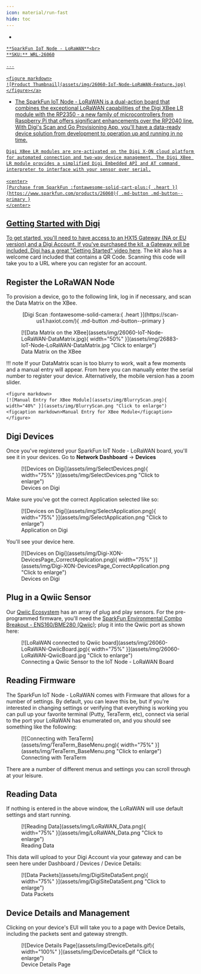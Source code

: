 ```yaml
---
icon: material/run-fast
hide: toc
---
```


<div class="grid cards desc" markdown>

-    <a href="https://www.sparkfun.com/products/26060">
    **SparkFun IoT Node - LoRaWAN**<br>
    **SKU:** WRL-26060

    ---

    <figure markdown>
    ![Product Thumbnail](assets/img/26060-IoT-Node-LoRaWAN-Feature.jpg)
    </figure></a>
    
-    The SparkFun IoT Node - LoRaWAN is a dual-action board that combines the exceptional LoRaWAN capabilities of the Digi XBee LR module with the RP2350 - a new family of microcontrollers from Raspberry Pi that offers significant enhancements over the RP2040 line. With Digi's Scan and Go Provisioning App, you'll have a data-ready device solution from development to operation up and running in no time.

    Digi XBee LR modules are pre-activated on the Digi X-ON cloud platform for automated connection and two-way device management. The Digi XBee LR module provides a simplified Digi Embedded API and AT command interpreter to interface with your sensor over serial.

    <center>
    [Purchase from SparkFun :fontawesome-solid-cart-plus:{ .heart }](https://www.sparkfun.com/products/26060){ .md-button .md-button--primary }
    </center>

</div>

## Getting Started with Digi

To get started, you'll need to have access to an HX15 Gateway (NA or EU version) and a Digi Account. If you've purchased the kit, a Gateway will be included. Digi has a great ["Getting Started" video here](https://youtu.be/nrmTp8ZYa6c?si=9FnklldcUvFMTXLr). The kit also has a welcome card included that contains a QR Code. Scanning this code will take you to a URL where you can register for an account.

<!--If you've already registered with Digi, go ahead to this link to log in: 

<center>
[Digi Login :fontawesome-solid-user:{ .heart }](https://us1.haxiot.com/){ .md-button .md-button--primary }
</center>
 


--There are a number of things required to get started, all of which are available in the LoRaWAN kit:

NA version: https://sparkle.sparkfun.com/sparkle/storefront_products/27213#tab-dashboard
EU version: https://sparkle.sparkfun.com/sparkle/storefront_products/27214#tab-dashboard. 

The kit comes with the HX15 Gateway (NA or EU version), IoT Node, antennas, cables, a Qwiic sensor, welcome cards, etc. You'll only need 1 gateway, so once the kit is purchased, expansion only requires the components necessary for additional nodes (SparkFun IoT LoRaWAN Node, antenna, sensors, batteries, etc.).


If you've purchased the kit, there will be a welcome card included that contains a QR Code. Scanning this code will take you to a URL where you can register for an account. 
-->


## Register the LoRaWAN Node

To provision a device, go to the following link, log in if necessary, and scan the Data Matrix on the XBee. 

<center>
[Digi Scan :fontawesome-solid-camera:{ .heart }](https://scan-us1.haxiot.com/){ .md-button .md-button--primary }
</center>


<figure markdown>
[![Data Matrix on the XBee](assets/img/26060-IoT-Node-LoRaWAN-DataMatrix.jpg){ width="50%" }](assets/img/26883-IoT-Node-LoRaWAN-DataMatrix.jpg "Click to enlarge")
<figcaption markdown>Data Matrix on the XBee</figcaption>
</figure>

!!! note
    If your DataMatrix scan is too blurry to work, wait a few moments and a manual entry will appear. From here you can manually enter the serial number to register your device. Alternatively, the mobile version has a zoom slider.  

    <figure markdown>
    [![Manual Entry for XBee Module](assets/img/BlurryScan.png){ width="40%" }](assets/img/BlurryScan.png "Click to enlarge")
    <figcaption markdown>Manual Entry for XBee Module</figcaption>
    </figure>

      

## Digi Devices

Once you've registered your SparkFun IoT Node - LoRaWAN board, you'll see it in your devices. Go to **Network Dashboard** -> **Devices**

<figure markdown>
[![Devices on Digi](assets/img/SelectDevices.png){ width="75%" }](assets/img/SelectDevices.png "Click to enlarge")
<figcaption markdown>Devices on Digi</figcaption>
</figure>



Make sure you've got the correct Application selected like so: 


<figure markdown>
[![Devices on Digi](assets/img/SelectApplication.png){ width="75%" }](assets/img/SelectApplication.png "Click to enlarge")
<figcaption markdown>Application on Digi</figcaption>
</figure>

You'll see your device here. 

<figure markdown>
[![Devices on Digi](assets/img/Digi-XON-DevicesPage_CorrectApplication.png){ width="75%" }](assets/img/Digi-XON-DevicesPage_CorrectApplication.png "Click to enlarge")
<figcaption markdown>Devices on Digi</figcaption>
</figure>


## Plug in a Qwiic Sensor

Our [Qwiic Ecosystem](https://www.sparkfun.com/qwiic) has an array of plug and play sensors. For the pre-programmed firmware, you'll need the [SparkFun Environmental Combo Breakout - ENS160/BME280 (Qwiic)](https://www.sparkfun.com/products/22858); plug it into the Qwiic port as shown here: 

<figure markdown>
[![LoRaWAN connected to Qwiic board](assets/img/26060-LoRaWAN-QwiicBoard.jpg){ width="75%" }](assets/img/26060-LoRaWAN-QwiicBoard.jpg "Click to enlarge")
<figcaption markdown>Connecting a Qwiic Sensor to the IoT Node - LoRaWAN Board</figcaption>
</figure>


## Reading Firmware

The SparkFun IoT Node - LoRaWAN comes with Firmware that allows for a number of settings. By default, you can leave this be, but if you're interested in changing settings or verifying that everything is working you can pull up your favorite terminal (Putty, TeraTerm, etc), connect via serial to the port your LoRaWAN has enumerated on, and you should see something like the following: 

<figure markdown>
[![Connecting with TeraTerm](assets/img/TeraTerm_BaseMenu.png){ width="75%" }](assets/img/TeraTerm_BaseMenu.png "Click to enlarge")
<figcaption markdown>Connecting with TeraTerm</figcaption>
</figure>

There are a number of different menus and settings you can scroll through at your leisure. 



## Reading Data

If nothing is entered in the above window, the LoRaWAN will use default settings and start running. 


<figure markdown>
[![Reading Data](assets/img/LoRaWAN_Data.png){ width="75%" }](assets/img/LoRaWAN_Data.png "Click to enlarge")
<figcaption markdown>Reading Data</figcaption>
</figure>

This data will upload to your Digi Account via your gateway and can be seen here under Dashboard / Devices / Device Details: 

<figure markdown>
[![Data Packets](assets/img/DigiSiteDataSent.png){ width="75%" }](assets/img/DigiSiteDataSent.png "Click to enlarge")
<figcaption markdown>Data Packets</figcaption>
</figure>


## Device Details and Management

Clicking on your device's EUI will take you to a page with Device Details, including the packets sent and gateway strength. 

<figure markdown>
[![Device Details Page](assets/img/DeviceDetails.gif){ width="100%" }](assets/img/DeviceDetails.gif "Click to enlarge")
<figcaption markdown>Device Details Page</figcaption>
</figure>



